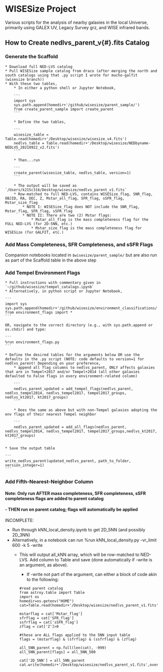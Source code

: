 # WISESize Project
Various scripts for the analysis of nearby galaxies in the local Universe, primarily using GALEX UV, Legacy Survey grz, and WISE infrared bands.

## How to Create nedlvs_parent_v{#}.fits Catalog

### Generate the Scaffold
    * Download full NED-LVS catalog
    * Pull WISESize sample catalog from draco (after merging the north and south catalogs using that .py script I wrote for mucho-galfit (wisesize branch))
    * With these two tables, 
        * In either a python shell or Jupyter Notebook, 
        
        ```
        import sys
        sys.path.append(homedir+'/github/wisesize/parent_sample/')
        from create_parent_sample import create_parent
        ```
       
        * Define the two tables,
        
        ```
        wisesize_table = Table.read(homedir+'/Desktop/wisesize/wisesize_v4.fits')
        nedlvs_table = Table.read(homedir+'/Desktop/wisesize/NEDbyname-NEDLVS_20210922_v2.fits')
        ```
        
        * Then...run
        
        ```
        create_parent(wisesize_table, nedlvs_table, version=1)
        ```
       
        * The output will be saved as `/Users/k215c316/Desktop/wisesize/nedlvs_parent_v1.fits`
        * Row-matched to full NED-LVS, contains WISESize_flag, SNR_flag, OBJID, RA, DEC, Z, Mstar_all_flag, SFR_flag, sSFR_flag, Mstar_size_flag
            * NOTE I: WISESize_flag does NOT include the SNR_flag, Mstar_flag, SFR_flag, sSFR_flag
            * NOTE II: There are two (2) Mstar flags:
                * Mstar_all_flag is the mass completeness flag for the FULL NED-LVS (for 2D-5NN, etc.)
                * Mstar_size_flag is the mass completeness flag for WISESize (for GALFIT, etc.)

### Add Mass Completeness, SFR Completeness, and sSFR Flags

Companion notebooks located in `$wisesize/parent_sample/` but are also run as part of the Scaffold table in the above step

### Add Tempel Environment Flags 
    * Full instructions with commentary given in `~/github/wisesize/tempel_catalogs.ipynb`
    * Alternatively, in python script or Jupyter Notebook,
    
    ```
    import sys
    sys.path.append(homedir+'/github/wisesize/environment_classifications/')
    from environment_flags import *
    ```
    
    OR, navigate to the correct directory (e.g., with sys.path.append or os.chdir) and type:
    
    ```
    %run environment_flags.py
    ```
    
    * Define the desired tables for the arguments below OR use the defaults in the .py script (NOTE: code defaults to version=1 for nedlvs_parent! Depending on your preference,
        * append all flag columns to nedlvs_parent, ONLY affects galaxies that are in Tempel+2017 and/or Tempel+2014 (all other galaxies defaulted to False flags in every environment-related column)
       
        ```
        nedlvs_parent_updated = add_tempel_flags(nedlvs_parent, nedlvs_tempel2014, nedlvs_tempel2017, tempel2017_groups, nedlvs_kt2017, kt2017_groups)
        ```
    
        * Does the same as above but with non-Tempel galaxies adopting the env flags of their nearest Tempel neighbor
        
        ```
        nedlvs_parent_updated = add_all_flags(nedlvs_parent, nedlvs_tempel2014, nedlvs_tempel2017, tempel2017_groups,nedlvs_kt2017, kt2017_groups)
        ```
    
    * Save the output table
    
    ```
    write_nedlvs_parent(updated_nedlvs_parent, path_to_folder, version_integer=1)
    ```

### Add Fifth-Nearest-Neighbor Column
#### Note: Only run AFTER mass completeness, SFR completeness, sSFR completeness flags are added to parent catalog
#### - THEN run on parent catalog; flags will automatically be applied

INCOMPLETE:
* Run through kNN_local_density.ipynb to get 2D_5NN (and possibly 2D_3NN)
* Alternatively, in a notebook can run %run kNN_local_density.py -vr_limit 600 -k 5 -write
    * This will output all_kNN array, which will be row-matched to NED-LVS. Add column to Table and save (done automatically if -write is an argument, as above).
        * If -write not part of the argument, can either a block of code akin to the following:
    
        ```
        #read parent catalog
        from astroy.table import Table
        import os
        homedir=os.getenv("HOME")
        cat=Table.read(homedir+'/Desktop/wisesize/nedlvs_parent_v1.fits')

        mstarflag = cat['Mstar_flag']
        sfrflag = cat['SFR_flag']
        ssfrflag = cat['sSFR_flag']
        zflag = cat['Z']>0

        #these are ALL flags applied to the 5NN input table
        flags = (mstarflag) & (sfrflag) & (ssfrflag) & (zflag)

        all_5NN_parent = np.full(len(cat), -999)
        all_5NN_parent[flags] = all_5NN_500

        cat['2D_5NN'] = all_5NN_parent
        cat.write(homedir+'/Desktop/wisesize/nedlvs_parent_v1.fits',overwrite=True)
        ```